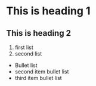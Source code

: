 # This is heading 1
## This is heading 2
1) first list 
2) second list 
+ Bullet list
+ second item bullet list
+ third item bullet list
